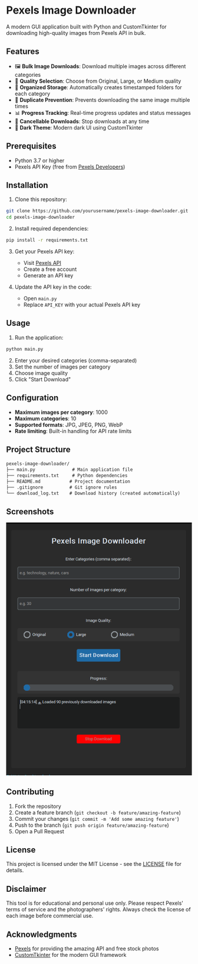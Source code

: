 # Pexels Image Downloader

A modern GUI application built with Python and CustomTkinter for downloading high-quality images from Pexels API in bulk.

## Features

- 🖼️ **Bulk Image Downloads**: Download multiple images across different categories
- 🎨 **Quality Selection**: Choose from Original, Large, or Medium quality
- 📁 **Organized Storage**: Automatically creates timestamped folders for each category
- 🚫 **Duplicate Prevention**: Prevents downloading the same image multiple times
- 📊 **Progress Tracking**: Real-time progress updates and status messages
- 🛑 **Cancellable Downloads**: Stop downloads at any time
- 🌙 **Dark Theme**: Modern dark UI using CustomTkinter

## Prerequisites

- Python 3.7 or higher
- Pexels API Key (free from [Pexels Developers](https://www.pexels.com/api/))

## Installation

1. Clone this repository:
```bash
git clone https://github.com/yourusername/pexels-image-downloader.git
cd pexels-image-downloader
```

2. Install required dependencies:
```bash
pip install -r requirements.txt
```

3. Get your Pexels API key:
   - Visit [Pexels API](https://www.pexels.com/api/)
   - Create a free account
   - Generate an API key

4. Update the API key in the code:
   - Open `main.py`
   - Replace `API_KEY` with your actual Pexels API key

## Usage

1. Run the application:
```bash
python main.py
```

2. Enter your desired categories (comma-separated)
3. Set the number of images per category
4. Choose image quality
5. Click "Start Download"

## Configuration

- **Maximum images per category**: 1000
- **Maximum categories**: 10
- **Supported formats**: JPG, JPEG, PNG, WebP
- **Rate limiting**: Built-in handling for API rate limits

## Project Structure

```
pexels-image-downloader/
├── main.py              # Main application file
├── requirements.txt     # Python dependencies
├── README.md           # Project documentation
├── .gitignore          # Git ignore rules
└── download_log.txt    # Download history (created automatically)
```

## Screenshots

![Application Interface](Screenshot_1.png)

## Contributing

1. Fork the repository
2. Create a feature branch (`git checkout -b feature/amazing-feature`)
3. Commit your changes (`git commit -m 'Add some amazing feature'`)
4. Push to the branch (`git push origin feature/amazing-feature`)
5. Open a Pull Request

## License

This project is licensed under the MIT License - see the [LICENSE](LICENSE) file for details.

## Disclaimer

This tool is for educational and personal use only. Please respect Pexels' terms of service and the photographers' rights. Always check the license of each image before commercial use.

## Acknowledgments

- [Pexels](https://www.pexels.com/) for providing the amazing API and free stock photos
- [CustomTkinter](https://github.com/TomSchimansky/CustomTkinter) for the modern GUI framework
